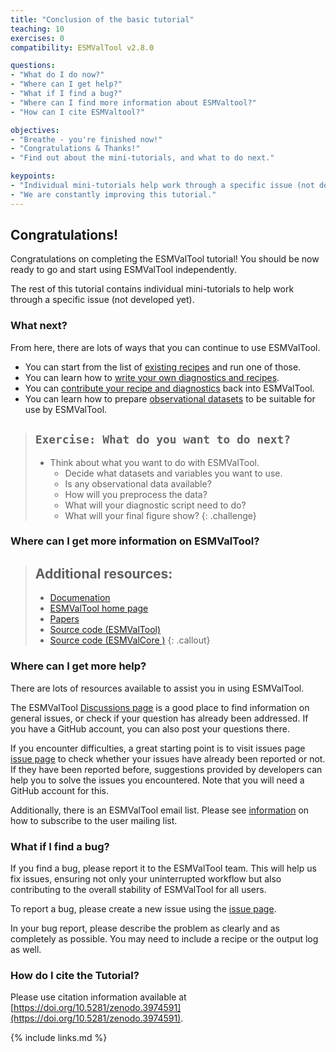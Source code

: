 ```yaml
---
title: "Conclusion of the basic tutorial"
teaching: 10
exercises: 0
compatibility: ESMValTool v2.8.0

questions:
- "What do I do now?"
- "Where can I get help?"
- "What if I find a bug?"
- "Where can I find more information about ESMValtool?"
- "How can I cite ESMValtool?"

objectives:
- "Breathe - you're finished now!"
- "Congratulations & Thanks!"
- "Find out about the mini-tutorials, and what to do next."

keypoints:
- "Individual mini-tutorials help work through a specific issue (not developed yet)."
- "We are constantly improving this tutorial."
---
```


## Congratulations!

Congratulations on completing the ESMValTool tutorial!
You should be now ready to go and start using ESMValTool independently.

The rest of this tutorial contains individual mini-tutorials
to help work through a specific issue (not developed yet).

### What next?

From here, there are lots of ways that you can continue to use ESMValTool.

- You can start from the list of
[existing recipes](https://docs.esmvaltool.org/en/latest/recipes/index.html)
and run one of those.
- You can learn how to
[write your own diagnostics and recipes](https://docs.esmvaltool.org/en/latest/develop/index.html).
- You can
[contribute your recipe and diagnostics](https://docs.esmvaltool.org/en/latest/community/index.html)
back into ESMValTool.
- You can learn how to prepare
[observational datasets](https://docs.esmvaltool.org/en/latest/input.html#observations)
to be suitable for use by ESMValTool.

> ## `Exercise: What do you want to do next?`
>
> - Think about what you want to do with ESMValTool.
>   - Decide what datasets and variables you want to use.
>   - Is any observational data available?
>   - How will you preprocess the data?
>   - What will your diagnostic script need to do?
>   - What will your final figure show?
{: .challenge}

### Where can I get more information on ESMValTool?

> ## Additional resources:
>
> - [Documenation](https://docs.esmvaltool.org)
> - [ESMValTool home page](https://www.esmvaltool.org/)
> - [Papers](https://esmvaltool.org/references/)
> - [Source code (ESMValTool)](https://github.com/ESMValGroup/ESMValTool)
> - [Source code (ESMValCore )](https://github.com/ESMValGroup/ESMValCore)
{: .callout}


### Where can I get more help?

There are lots of resources available to assist you in using ESMValTool.

The ESMValTool [Discussions page](https://github.com/ESMValGroup/ESMValTool/discussions)
is a good place to find information on general issues, or check if your question has already been addressed.
If you have a GitHub account, you can also post your questions there.

If you encounter difficulties, a great starting point is to visit issues page [issue page](https://github.com/ESMValGroup/ESMValTool/issues) to check whether your issues have already been reported or not. If they have been reported before, suggestions provided by developers can help you to solve the issues you encountered.
Note that you will need a GitHub account for this.

Additionally, there is an ESMValTool email list.
Please see [information](https://docs.esmvaltool.org/en/latest/introduction.html#user-mailing-list) on how to subscribe to the user mailing list.

### What if I find a bug?

If you find a bug, please report it to the ESMValTool team.
This will help us fix issues, ensuring not only your uninterrupted workflow but also contributing to the overall stability of ESMValTool for all users.

To report a bug, please create a new issue using the
[issue page](https://github.com/ESMValGroup/ESMValTool/issues).

In your bug report, please describe the problem as clearly and as completely as possible.
You may need to include a recipe or the output log as well.

### How do I cite the Tutorial?

Please use citation information available at
[https://doi.org/10.5281/zenodo.3974591](https://doi.org/10.5281/zenodo.3974591).

{% include links.md %}
